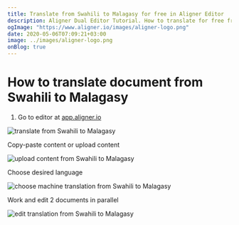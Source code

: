 ```yaml
---
title: Translate from Swahili to Malagasy for free in Aligner Editor
description: Aligner Dual Editor Tutorial. How to translate for free from Swahili to Malagasy. Aligner is multilingual document management platform. 
ogImage: "https://www.aligner.io/images/aligner-logo.png"
date: 2020-05-06T07:09:21+03:00
image: ../images/aligner-logo.png
onBlog: true
---
```


# How to translate document from Swahili to Malagasy

1. Go to editor at [app.aligner.io](https://app.aligner.io "Aligner App web page")

![translate from Swahili to Malagasy](../aligner-blank-editor.png "translate from Swahili to Malagasy")

Copy-paste content or upload content

![upload content from Swahili to Malagasy](../aligner-uploaded-document.png "upload content from Swahili to Malagasy")

Choose desired language

![choose machine translation from Swahili to Malagasy](../aligner-language-dropdown.png "choose machine translation from Swahili to Malagasy")

Work and edit 2 documents in parallel

![edit translation from Swahili to Malagasy](../aligner-double-sitded-editor.png "edit translation from Swahili to Malagasy")

